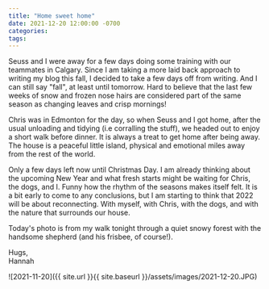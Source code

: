 ```yaml
---
title: "Home sweet home"
date: 2021-12-20 12:00:00 -0700
categories:
tags:
---
```


Seuss and I were away for a few days doing some training with our teammates in Calgary. Since I am taking a more laid back approach to writing my blog this fall, I decided to take a few days off from writing. And I can still say "fall", at least until tomorrow. Hard to believe that the last few weeks of snow and frozen nose hairs are considered part of the same season as changing leaves and crisp mornings!

Chris was in Edmonton for the day, so when Seuss and I got home, after the usual unloading and tidying (i.e corralling the stuff), we headed out to enjoy a short walk before dinner. It is always a treat to get home after being away. The house is a peaceful little island, physical and emotional miles away from the rest of the world.

Only a few days left now until Christmas Day. I am already thinking about the upcoming New Year and what fresh starts might be waiting for Chris, the dogs, and I. Funny how the rhythm of the seasons makes itself felt. It is a bit early to come to any conclusions, but I am starting to think that 2022 will be about reconnecting. With myself, with Chris, with the dogs, and with the nature that surrounds our house.

Today's photo is from my walk tonight through a quiet snowy forest with the handsome shepherd (and his frisbee, of course!). 

Hugs,<br />
Hannah

![2021-11-20]({{ site.url }}{{ site.baseurl }}/assets/images/2021-12-20.JPG)